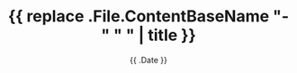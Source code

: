 ---
draft: true
date: '{{ .Date }}'
title: '{{ replace .File.ContentBaseName "-" " " | title }}'
description: "Desc Text."
# aliases: ["/first"]
tags: ["tag1", "tag2", "tag3"]
showToc: true
TocOpen: false
hideSummary: false
searchHidden: false
ShowBreadCrumbs: true
# cover:
#     image: "<image path/url>" # image path/url
#     alt: "<alt text>" # alt text
#     caption: "<text>" # display caption under cover
#     relative: false # when using page bundles set this to true
#     hidden: true # only hide on current single page
---